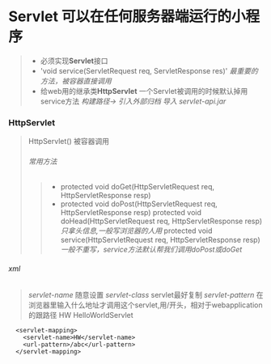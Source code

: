 # Servlet  可以在任何服务器端运行的小程序
> - 必须实现**Servlet**接口
> - 'void service(ServletRequest req, ServletResponse res)' *最重要的方法，被容器直接调用*
> - 给web用的继承类**HttpServlet**
> 一个Servlet被调用的时候默认掉用service方法
> *构建路径-> 引入外部归档 导入 servlet-api.jar*

### HttpServlet
> HttpServlet() 被容器调用
> ###### 常用方法
>> - protected void doGet(HttpServletRequest req, HttpServletResponse resp)
>> - protected  void	doPost(HttpServletRequest req, HttpServletResponse resp) 
> protected  void	doHead(HttpServletRequest req, HttpServletResponse resp) *只拿头信息,一般写浏览器的人用*
> protected  void	service(HttpServletRequest req, HttpServletResponse resp) *一般不重写，service方法默认帮我们调用doPost或doGet*

###### xml
> *servlet-name* 随意设置
> *servlet-class* servlet最好复制
> *servlet-pattern* 在浏览器里输入什么地址才调用这个servlet,用/开头，相对于webapplication的跟路径
      <servlet>
        <servlet-name>HW</servlet-name>
        <servlet-class>HelloWorldServlet</servlet-class>
      </servlet>

      <servlet-mapping>
        <servlet-name>HW</servlet-name>
        <url-pattern>/abc</url-pattern>
      </servlet-mapping>
